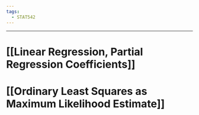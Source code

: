 ```yaml
---
tags:
  - STAT542
---
```

---
# [[Linear Regression, Partial Regression Coefficients]]

# [[Ordinary Least Squares as Maximum Likelihood Estimate]]